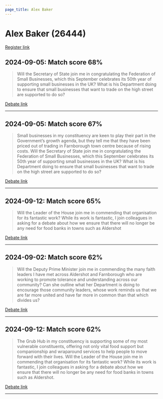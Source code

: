 ```yaml
---
page_title: Alex Baker
---
```


# Alex Baker  (26444)

[Register link](https://www.theyworkforyou.com/mp/26444/register)



## 2024-09-05: Match score 68%

>Will the Secretary of State join me in congratulating the Federation of Small Businesses, which this September celebrates its 50th year of supporting small businesses in the UK? What is his Department doing to ensure that small businesses that want to trade on the high street are supported to do so?

[Debate link](https://www.theyworkforyou.com/debates/?id=2024-09-05b.400.0) 

---



## 2024-09-05: Match score 67%

>Small businesses in my constituency are keen to play their part in the Government’s growth agenda, but they tell me that they have been priced out of trading in Farnborough town centre because of rising costs. Will the Secretary of State join me in congratulating the Federation of Small Businesses, which this September celebrates its 50th year of supporting small businesses in the UK? What is his Department doing to ensure that small businesses that want to trade on the high street are supported to do so?

[Debate link](https://www.theyworkforyou.com/debates/?id=2024-09-05b.400.0) 

---



## 2024-09-12: Match score 65%

>Will the Leader of the House join me in commending that organisation for its fantastic work? While its work is fantastic, I join colleagues in asking for a debate about how we ensure that there will no longer be any need for food banks in towns such as Aldershot

[Debate link](https://www.theyworkforyou.com/debates/?id=2024-09-12b.981.1) 

---



## 2024-09-02: Match score 62%

>Will the Deputy Prime Minister join me in commending the many faith leaders I have met across Aldershot and Farnborough who are working to promote tolerance and understanding across our community? Can she outline what her Department is doing to encourage those community leaders, whose work reminds us that we are far more united and have far more in common than that which divides us?

[Debate link](https://www.theyworkforyou.com/debates/?id=2024-09-02a.7.0) 

---



## 2024-09-12: Match score 62%

>The Grub Hub in my constituency is supporting some of my most vulnerable constituents, offering not only vital food support but companionship and wraparound services to help people to move forward with their lives. Will the Leader of the House join me in commending that organisation for its fantastic work? While its work is fantastic, I join colleagues in asking for a debate about how we ensure that there will no longer be any need for food banks in towns such as Aldershot.

[Debate link](https://www.theyworkforyou.com/debates/?id=2024-09-12b.981.1) 

---

